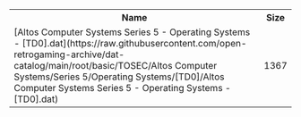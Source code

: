 <table>
<tr><th>Name</th><th>Size</th></tr>
<tr><td>
[Altos Computer Systems Series 5 - Operating Systems - [TD0].dat](https://raw.githubusercontent.com/open-retrogaming-archive/dat-catalog/main/root/basic/TOSEC/Altos Computer Systems/Series 5/Operating Systems/[TD0]/Altos Computer Systems Series 5 - Operating Systems - [TD0].dat)
</td><td>1367</td></tr>
</table>
